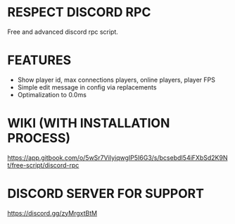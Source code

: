 # RESPECT DISCORD RPC
Free and advanced discord rpc script.

# FEATURES

- Show player id, max connections players, online players, player FPS
- Simple edit message in config via replacements
- Optimalization to 0.0ms

# WIKI (WITH INSTALLATION PROCESS)
https://app.gitbook.com/o/5wSr7ViIyiqwgIP5I6G3/s/bcsebdI54iFXbSd2K9Nt/free-script/discord-rpc

# DISCORD SERVER FOR SUPPORT
https://discord.gg/zyMrgxtBtM

